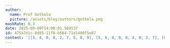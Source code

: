 ```yaml
---
author:
  name: Prof Gotkola
  picture: /assets/blog/authors/gotkola.png
maskRate: 0.3
date: 2025-09-09T14:00:01.569137
id: 475a7e1c-8d85-11f0-b564-71e1480f5e87
content: '[[3, 4, 0, 0, 2, 7, 5, 0, 9], [5, 6, 8, 9, 0, 4, 0, 2, 7], [0, 9, 2, 1, 0, 5, 8, 4, 3], [8, 0, 0, 6, 9, 1, 2, 5, 4], [2, 5, 6, 7, 4, 0, 0, 9, 1], [4, 1, 9, 2, 5, 0, 6, 7, 8], [6, 3, 0, 0, 1, 0, 7, 0, 2], [1, 8, 0, 5, 0, 2, 9, 3, 0], [0, 0, 0, 3, 0, 6, 4, 1, 0]]'
---
```

